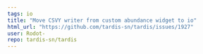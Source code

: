 ```yaml
---
tags: io
title: "Move CSVY writer from custom abundance widget to io"
html_url: "https://github.com/tardis-sn/tardis/issues/1927"
user: Rodot-
repo: tardis-sn/tardis
---
```


